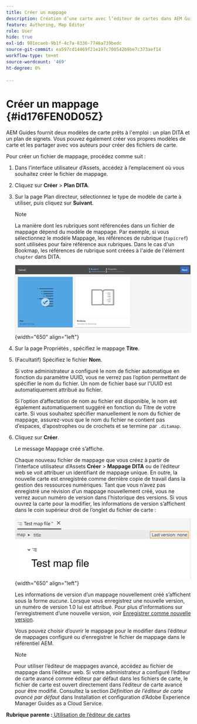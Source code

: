 ```yaml
---
title: Créer un mappage
description: Création d’une carte avec l’éditeur de cartes dans AEM Guides. Recherchez les étapes de création d’un fichier de mappage basé sur un modèle de mappage.
feature: Authoring, Map Editor
role: User
hide: true
exl-id: 981ecaeb-9b1f-4c7a-8336-7746a739bedc
source-git-commit: ea597cd14469f21e197c700542b9be7c373aef14
workflow-type: tm+mt
source-wordcount: '469'
ht-degree: 0%

---
```


# Créer un mappage {#id176FEN0D05Z}

AEM Guides fournit deux modèles de carte prêts à l&#39;emploi : un plan DITA et un plan de signets. Vous pouvez également créer vos propres modèles de carte et les partager avec vos auteurs pour créer des fichiers de carte.

Pour créer un fichier de mappage, procédez comme suit :

1. Dans l’interface utilisateur d’Assets, accédez à l’emplacement où vous souhaitez créer le fichier de mappage.

1. Cliquez sur **Créer** \> **Plan DITA**.

1. Sur la page Plan directeur, sélectionnez le type de modèle de carte à utiliser, puis cliquez sur **Suivant**.

   >[!NOTE]
   >
   > La manière dont les rubriques sont référencées dans un fichier de mappage dépend du modèle de mappage. Par exemple, si vous sélectionnez le modèle Mappage, les références de rubrique \(`topicref`\) sont utilisées pour faire référence aux rubriques. Dans le cas d&#39;un Bookmap, les références de rubrique sont créées à l&#39;aide de l&#39;élément `chapter` dans DITA.

   ![](images/map-template.png){width="650" align="left"}

1. Sur la page Propriétés , spécifiez le mappage **Titre**.

1. \(Facultatif\) Spécifiez le fichier **Nom**.

   Si votre administrateur a configuré le nom de fichier automatique en fonction du paramètre UUID, vous ne verrez pas l’option permettant de spécifier le nom du fichier. Un nom de fichier basé sur l&#39;UUID est automatiquement attribué au fichier.

   Si l’option d’affectation de nom au fichier est disponible, le nom est également automatiquement suggéré en fonction du Titre de votre carte. Si vous souhaitez spécifier manuellement le nom du fichier de mappage, assurez-vous que le nom du fichier ne contient pas d’espaces, d’apostrophes ou de crochets et se termine par `.ditamap`.

1. Cliquez sur **Créer**.

   Le message Mappage créé s’affiche.

   Chaque nouveau fichier de mappage que vous créez à partir de l’interface utilisateur d’Assets **Créer** \> **Mappage DITA** ou de l’éditeur web se voit attribuer un identifiant de mappage unique. En outre, la nouvelle carte est enregistrée comme dernière copie de travail dans la gestion des ressources numériques. Tant que vous n’avez pas enregistré une révision d’un mappage nouvellement créé, vous ne verrez aucun numéro de version dans l’historique des versions. Si vous ouvrez la carte pour la modifier, les informations de version s’affichent dans le coin supérieur droit de l’onglet du fichier de carte :

   ![](images/first-version-map-none.png){width="650" align="left"}

   Les informations de version d’un mappage nouvellement créé s’affichent sous la forme *aucune*. Lorsque vous enregistrez une nouvelle version, un numéro de version 1.0 lui est attribué. Pour plus d’informations sur l’enregistrement d’une nouvelle version, voir [Enregistrer comme nouvelle version](web-editor-features.md#save-as-new-version-id209ME400GXA).

   Vous pouvez choisir d’ouvrir le mappage pour le modifier dans l’éditeur de mappages configuré ou d’enregistrer le fichier de mappage dans le référentiel AEM.

   >[!NOTE]
   >
   > Pour utiliser l’éditeur de mappages avancé, accédez au fichier de mappage dans l’éditeur web. Si votre administrateur a configuré l’éditeur de carte avancé comme éditeur par défaut dans les fichiers de carte, le fichier de carte est ouvert directement dans l’éditeur de carte avancé pour être modifié. Consultez la section *Définition de l’éditeur de carte avancé par défaut* dans Installation et configuration d’Adobe Experience Manager Guides as a Cloud Service.


**Rubrique parente :**[ Utilisation de l’éditeur de cartes](map-editor.md)
